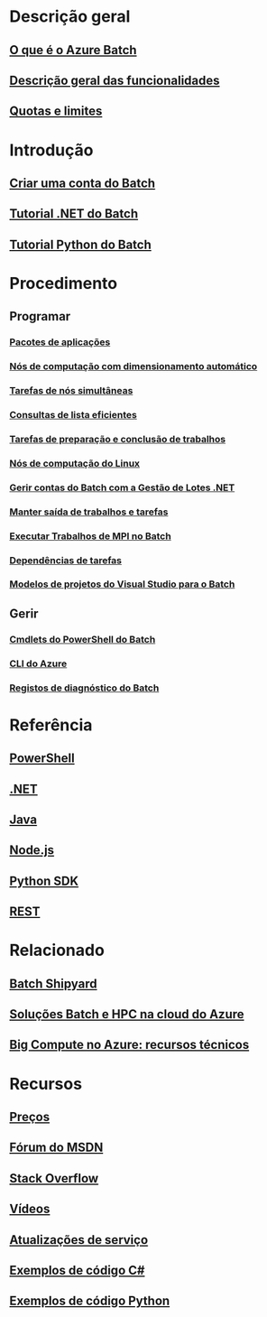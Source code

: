 # Descrição geral
## [O que é o Azure Batch](batch-technical-overview.md)
## [Descrição geral das funcionalidades](batch-api-basics.md)
## [Quotas e limites](batch-quota-limit.md)
# Introdução
## [Criar uma conta do Batch](batch-account-create-portal.md)
## [Tutorial .NET do Batch](batch-dotnet-get-started.md)
## [Tutorial Python do Batch](batch-python-tutorial.md)
# Procedimento
## Programar
### [Pacotes de aplicações](batch-application-packages.md)
### [Nós de computação com dimensionamento automático](batch-automatic-scaling.md)
### [Tarefas de nós simultâneas](batch-parallel-node-tasks.md)
### [Consultas de lista eficientes](batch-efficient-list-queries.md)
### [Tarefas de preparação e conclusão de trabalhos](batch-job-prep-release.md)
### [Nós de computação do Linux](batch-linux-nodes.md)
### [Gerir contas do Batch com a Gestão de Lotes .NET](batch-management-dotnet.md)
### [Manter saída de trabalhos e tarefas](batch-task-output.md)
### [Executar Trabalhos de MPI no Batch](batch-mpi.md)
### [Dependências de tarefas](batch-task-dependencies.md)
### [Modelos de projetos do Visual Studio para o Batch](batch-visual-studio-templates.md)
## Gerir
### [Cmdlets do PowerShell do Batch](batch-powershell-cmdlets-get-started.md)
### [CLI do Azure](batch-cli-get-started.md)
### [Registos de diagnóstico do Batch](batch-diagnostics.md)

# Referência
## [PowerShell](/powershell/resourcemanager/azurerm.batch/v2.3.0/azurerm.batch)
## [.NET](/dotnet/api/microsoft.azure.batch)
## [Java](/java/api/com.microsoft.azure.batch)
## [Node.js](http://azure.github.io/azure-sdk-for-node/azure-batch/latest)
## [Python SDK](http://azure-sdk-for-python.readthedocs.io/en/latest/ref/azure.batch.html)
## [REST](/rest/api/batchservice)

# Relacionado
## [Batch Shipyard](https://github.com/Azure/batch-shipyard)
## [Soluções Batch e HPC na cloud do Azure](batch-hpc-solutions.md)
## [Big Compute no Azure: recursos técnicos](big-compute-resources.md)

# Recursos
## [Preços](https://azure.microsoft.com/pricing/details/batch/)
## [Fórum do MSDN](https://social.msdn.microsoft.com/Forums/en-us/home?forum=azurebatch)
## [Stack Overflow](http://stackoverflow.com/questions/tagged/azure-batch)
## [Vídeos](https://azure.microsoft.com/documentation/videos/index/?services=batch)
## [Atualizações de serviço](https://azure.microsoft.com/updates/?product=batch&updatetype=&platform=)
## [Exemplos de código C#](https://github.com/Azure/azure-batch-samples/tree/master/CSharp/)
## [Exemplos de código Python](https://github.com/Azure/azure-batch-samples/tree/master/Python/Batch)



<!--HONumber=Jan17_HO3-->


